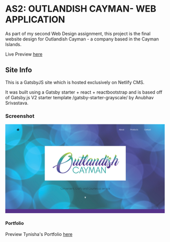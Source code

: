 # AS2: OUTLANDISH CAYMAN- WEB APPLICATION
As part of my second Web Design assignment, this project is the final website design for Outlandish Cayman - a company based in the Cayman Islands. 

Live Preview [here](https://outlandishcayman.netlify.app/)

## Site Info

This is a GatsbyJS site which is hosted exclusively on Netlify CMS.

It was built using a Gatsby starter + react + reactbootstrap and is based off of Gatsby.js V2 starter template /gatsby-starter-grayscale/ by Anubhav Srivastava. 


### Screenshot

![Screenshot](./src/assets/img/demo.png)


#### Portfolio

Preview Tynisha's Portfolio [here](https://tyebanks.github.io/)

